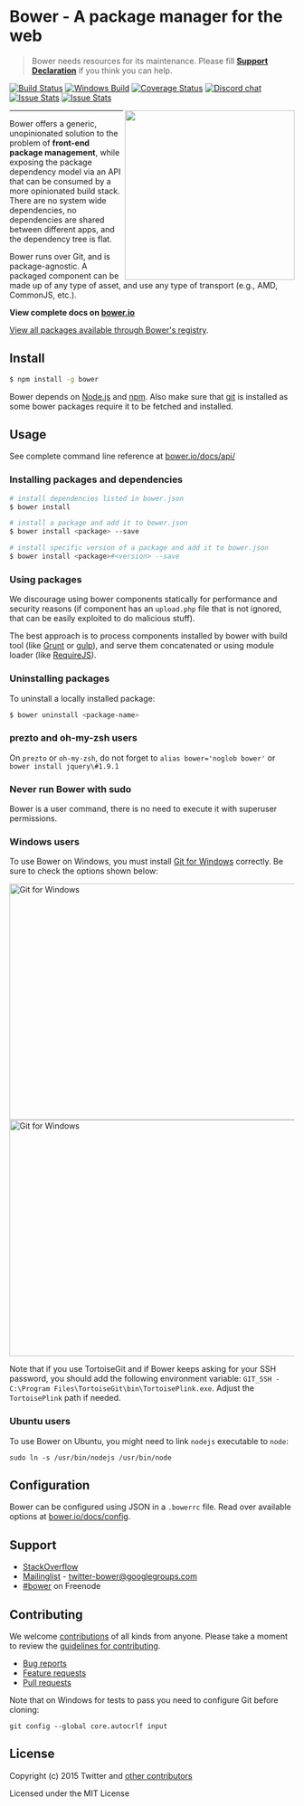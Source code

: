 # Bower - A package manager for the web

> Bower needs resources for its maintenance. Please fill [<strong>Support Declaration</strong>](http://goo.gl/forms/P1ndzCNoiG) if you think you can help.

[![Build Status](https://travis-ci.org/bower/bower.svg?branch=master)](https://travis-ci.org/bower/bower)
[![Windows Build](https://ci.appveyor.com/api/projects/status/jr6vfra8w84plh2g/branch/master?svg=true)](https://ci.appveyor.com/project/sheerun/bower/history)
[![Coverage Status](https://img.shields.io/coveralls/bower/bower.svg)](https://coveralls.io/r/bower/bower?branch=master)
[![Discord chat](https://img.shields.io/badge/discord-join%20chat%20%E2%86%92-brightgreen.svg?style=flat)](https://discord.gg/0fFM7QF0KpZRh2cY)
[![Issue Stats](http://issuestats.com/github/bower/bower/badge/pr?style=flat)](http://issuestats.com/github/bower/bower)
[![Issue Stats](http://issuestats.com/github/bower/bower/badge/issue?style=flat)](http://issuestats.com/github/bower/bower)

<img align="right" height="300" src="http://bower.io/img/bower-logo.png">

---

Bower offers a generic, unopinionated solution to the problem of **front-end package management**, while exposing the package dependency model via an API that can be consumed by a more opinionated build stack. There are no system wide dependencies, no dependencies are shared between different apps, and the dependency tree is flat.

Bower runs over Git, and is package-agnostic. A packaged component can be made up of any type of asset, and use any type of transport (e.g., AMD, CommonJS, etc.).

**View complete docs on [bower.io](http://bower.io)**

[View all packages available through Bower's registry](http://bower.io/search/).

## Install

```sh
$ npm install -g bower
```

Bower depends on [Node.js](http://nodejs.org/) and [npm](http://npmjs.org/). Also make sure that [git](http://git-scm.com/) is installed as some bower
packages require it to be fetched and installed.


## Usage

See complete command line reference at [bower.io/docs/api/](http://bower.io/docs/api/)

### Installing packages and dependencies

```sh
# install dependencies listed in bower.json
$ bower install

# install a package and add it to bower.json
$ bower install <package> --save

# install specific version of a package and add it to bower.json
$ bower install <package>#<version> --save
```

### Using packages

We discourage using bower components statically for performance and security reasons (if component has an `upload.php` file that is not ignored, that can be easily exploited to do malicious stuff).

The best approach is to process components installed by bower with build tool (like [Grunt](http://gruntjs.com/) or [gulp](http://gulpjs.com/)), and serve them concatenated or using module loader (like [RequireJS](http://requirejs.org/)).

### Uninstalling packages

To uninstall a locally installed package:

```sh
$ bower uninstall <package-name>
```

### prezto and oh-my-zsh users

On `prezto` or `oh-my-zsh`, do not forget to `alias bower='noglob bower'` or `bower install jquery\#1.9.1`

### Never run Bower with sudo

Bower is a user command, there is no need to execute it with superuser permissions.

### Windows users

To use Bower on Windows, you must install
[Git for Windows](http://git-for-windows.github.io/) correctly. Be sure to check the
options shown below:

<img src="https://cloud.githubusercontent.com/assets/10702007/10532690/d2e8991a-7386-11e5-9a57-613c7f92e84e.png" width="534" height="418" alt="Git for Windows" />

<img src="https://cloud.githubusercontent.com/assets/10702007/10532694/dbe8857a-7386-11e5-9bd0-367e97644403.png" width="534" height="418" alt="Git for Windows" />

Note that if you use TortoiseGit and if Bower keeps asking for your SSH
password, you should add the following environment variable: `GIT_SSH -
C:\Program Files\TortoiseGit\bin\TortoisePlink.exe`. Adjust the `TortoisePlink`
path if needed.

### Ubuntu users

To use Bower on Ubuntu, you might need to link `nodejs` executable to `node`:

```
sudo ln -s /usr/bin/nodejs /usr/bin/node
```

## Configuration

Bower can be configured using JSON in a `.bowerrc` file. Read over available options at [bower.io/docs/config](http://bower.io/docs/config).


## Support

* [StackOverflow](http://stackoverflow.com/questions/tagged/bower)
* [Mailinglist](http://groups.google.com/group/twitter-bower) - twitter-bower@googlegroups.com
* [\#bower](http://webchat.freenode.net/?channels=bower) on Freenode


## Contributing

We welcome [contributions](https://github.com/bower/bower/graphs/contributors) of all kinds from anyone. Please take a moment to
review the [guidelines for contributing](CONTRIBUTING.md).

* [Bug reports](https://github.com/bower/bower/wiki/Report-a-Bug)
* [Feature requests](CONTRIBUTING.md#features)
* [Pull requests](CONTRIBUTING.md#pull-requests)


Note that on Windows for tests to pass you need to configure Git before cloning:

```
git config --global core.autocrlf input
```

## License

Copyright (c) 2015 Twitter and [other contributors](https://github.com/bower/bower/graphs/contributors)

Licensed under the MIT License
